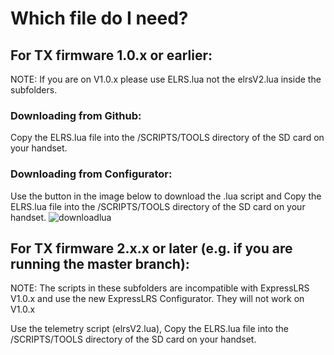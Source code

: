 
# Which file do I need?

## For TX firmware 1.0.x or earlier:
NOTE: If you are on V1.0.x please use ELRS.lua not the elrsV2.lua inside the subfolders.

### Downloading from Github:
Copy the ELRS.lua file into the /SCRIPTS/TOOLS directory of the SD card on your handset.

### Downloading from Configurator:
Use the button in the image below to download the .lua script and Copy the ELRS.lua file into the /SCRIPTS/TOOLS directory of the SD card on your handset.
![downloadlua](https://user-images.githubusercontent.com/68074253/129203116-c1234719-3e8c-4cbf-a391-b7fb8dc0262d.png)


## For TX firmware 2.x.x or later (e.g. if you are running the master branch):
NOTE: The scripts in these subfolders are incompatible with ExpressLRS V1.0.x and use the new ExpressLRS Configurator. They will not work on V1.0.x

Use the telemetry script (elrsV2.lua), Copy the ELRS.lua file into the /SCRIPTS/TOOLS directory of the SD card on your handset.


